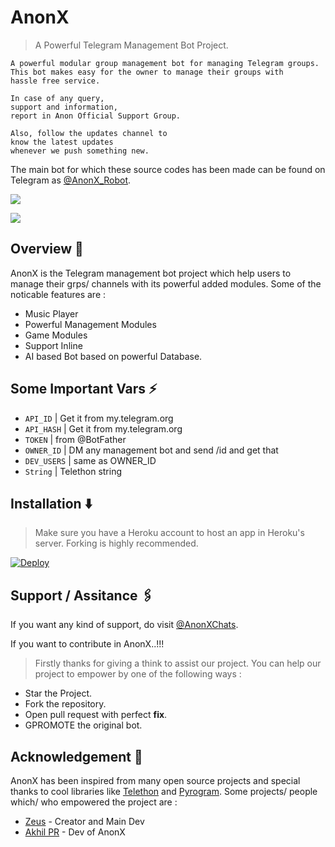 # AnonX

> A Powerful Telegram Management Bot Project.

``` 
A powerful modular group management bot for managing Telegram groups. 
This bot makes easy for the owner to manage their groups with 
hassle free service.

In case of any query, 
support and information, 
report in Anon Official Support Group.

Also, follow the updates channel to 
know the latest updates
whenever we push something new.
```

The main bot for which these source codes has been made can be found on Telegram as [@AnonX_Robot](https://t.me/AnonX_Robot).

<a href="https://t.me/TheAnonX"> <img src="https://img.shields.io/badge/Update-Channel-red?style=for-the-badge&logo=telegram" /></a> </p>
<a href="https://t.me/AnonXChats"> <img src="https://img.shields.io/badge/Support-Group-red?style=for-the-badge&logo=telegram" /></a> </p>

## Overview 🔭

AnonX is the Telegram management bot project which help users to manage their grps/ channels
with its powerful added modules. Some of the noticable features are :

- Music Player
- Powerful Management Modules 
- Game Modules
- Support Inline
- AI based Bot based on powerful Database.


## Some Important Vars ⚡

- `API_ID` | Get it from my.telegram.org 
- `API_HASH` | Get it from my.telegram.org 
- `TOKEN` | from @BotFather 
- `OWNER_ID` | DM any management bot and send /id and get that  
- `DEV_USERS` | same as OWNER_ID 
- `String` | Telethon string 

## Installation ⬇️

> Make sure you have a Heroku account to host an app in Heroku's server. Forking is highly recommended.

[![Deploy](https://www.herokucdn.com/deploy/button.svg)](https://heroku.com/deploy?template=https://github.com/AnonXTG/AnonX)

## Support / Assitance 🖇️

If you want any kind of support, do visit [@AnonXChats](https://t.me/AnonXChats).

If you want to contribute in AnonX..!!!
> Firstly thanks for giving a think to assist our project. You can help our project to empower by one 
of the following ways :

- Star the Project.
- Fork the repository.
- Open pull request with perfect **fix**.
- GPROMOTE the original bot.
 
## Acknowledgement 📝 

AnonX has been inspired from many open source projects and special thanks to cool libraries like [Telethon](https://github.com/LonamiWebs/Telethon)
and [Pyrogram](https://github.com/pyrogram/pyrogram). Some projects/ people which/ who empowered the project are :

- [Zeus](https://github.com/zeusop5) - Creator and Main Dev
- [Akhil PR](https://github.com/akhilprs) - Dev of AnonX
